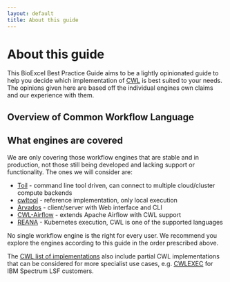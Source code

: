 ```yaml
---
layout: default
title: About this guide
---
```


# About this guide

This BioExcel Best Practice Guide aims to be a lightly opinionated guide to help you decide which implementation of [CWL](https://www.commonwl.org/) is best suited to your needs.  The opinions given here are based off the individual engines own claims and our experience with them.

## Overview of Common Workflow Language



## What engines are covered

We are only covering those workflow engines that are stable and in production, not those still being developed and lacking support or functionality. The ones we will consider are:

* [Toil](toil.md) - command line tool driven, can connect to multiple cloud/cluster compute backends
* [cwltool](https://github.com/common-workflow-language/cwltool) - reference implementation, only local execution
* [Arvados](arvados.md) - client/server with Web interface and CLI
* [CWL-Airflow](airflow.md) - extends Apache Airflow with CWL support
* [REANA](reana.md) - Kubernetes execution, CWL is one of the supported languages

No single workflow engine is the right for every user. We recommend you explore the engines according to this guide in the order prescribed above.

The [CWL list of implementations](https://www.commonwl.org/#Implementations) also include partial CWL implementations that can be considered for more specialist use cases, e.g. [CWLEXEC](https://github.com/IBMSpectrumComputing/cwlexec) for IBM Spectrum LSF customers.

